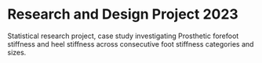 # Research and Design Project 2023
Statistical research project, case study investigating Prosthetic forefoot stiffness and heel stiffness across consecutive foot stiffness categories and sizes.
